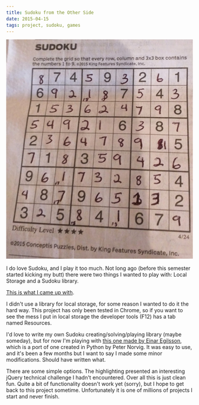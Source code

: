```yaml
---
title: Sudoku from the Other Side
date: 2015-04-15
tags: project, sudoku, games
---
```


![Real Sudoku Game][picture1]

I do love Sudoku, and I play it too much. Not long ago (before this semester
started kicking my butt) there were two things I wanted to play with: Local
Storage and a Sudoku library.

[This is what I came up with][link1].

<!-- more -->

I didn't use a library for local storage, for some reason I wanted to do it the
hard way. This project has only been tested in Chrome, so if you want to see the
mess I put in local storage the developer tools (F12) has a tab named Resources.

I'd love to write my own Sudoku creating/solving/playing library (maybe
someday), but for now I'm playing with [this one made by Einar Egilsson][link2],
which is a port of one created in Python by Peter Norvig. It was easy to use,
and it's been a few months but I want to say I made some minor modifications.
Should have written what.

There are some simple options. The highlighting presented an interesting jQuery
technical challenge I hadn't encountered. Over all this is just clean fun. Quite
a bit of functionality doesn't work yet (sorry), but I hope to get back to this
project sometime. Unfortunately it is one of millions of projects I start and
never finish.

[link1]: http://geekwagon.net/projects/sudoku/
[link2]: https://github.com/einaregilsson/sudoku.js
[picture1]: ../images/IMG_20150424_140251.jpg "I play in pen because I'm a glutton for punishment."
